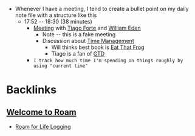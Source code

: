 - Whenever I have a meeting, I tend to create a bullet point on my daily note file with a structure like this
    - 17:52 -- 18:30  (38 minutes)
        - [Meeting](<Meeting.md>) with [Tiago Forte](<Tiago Forte.md>) and [William Eden](<William Eden.md>)
            - Note -- this is a fake meeting
            - Discussion about [Time Management](<Time Management.md>)
                - Will thinks best book is [Eat That Frog](<Eat That Frog.md>)
                - Tiago is a fan of [GTD](<GTD.md>)
        -  `I track how much time I'm spending on things roughly by using "current time" `

# Backlinks
## [Welcome to Roam](<Welcome to Roam.md>)
- [Roam for Life Logging](<Roam for Life Logging.md>)

